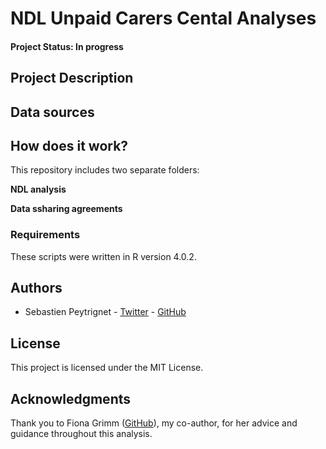 # NDL Unpaid Carers Cental Analyses

#### Project Status: In progress

## Project Description



## Data sources


## How does it work?

This repository includes two separate folders:

**NDL analysis**



**Data ssharing agreements**



### Requirements

These scripts were written in R version 4.0.2.


## Authors

* Sebastien Peytrignet - [Twitter](https://twitter.com/SebastienPeytr2) - [GitHub](https://github.com/sg-peytrignet)

## License

This project is licensed under the MIT License.

## Acknowledgments

Thank you to Fiona Grimm ([GitHub](https://github.com/fiona-grimm)), my co-author, for her advice and guidance throughout this analysis.
